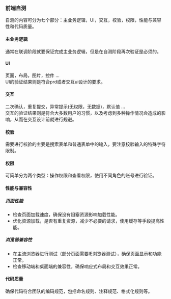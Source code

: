 ### 前端自测
自测的内容可分为七个部分：主业务逻辑，UI，交互，校验，权限，性能与兼容性和代码质量。

#### 主业务逻辑
通常在联调阶段就要保证完成主业务逻辑，但是在自测阶段再次验证是必须的。

#### UI
页面，布局，图片，控件 ...<br />
UI的验证结果则是符合prd或者交互ui设计的要求。

#### 交互
二次确认，重复提交，异常提示(无权限，无数据)，默认值 ...<br/>
交互的验证结果则是符合大多数用户的习惯，以及考虑到多种操作情况会造成的影响，从而在交互设计前就进行规避。

#### 校验
需要进行校验的主要是搜索表单和普通表单中的输入，要注意校验输入的特殊字符限制。

#### 权限
可简单分为两个类型：操作权限和查看权限，使用不同角色的账号进行验证。

#### 性能与兼容性
##### 页面性能
- 检查页面加载速度，确保没有阻塞资源影响加载性能。
- 优化资源加载，是否有重复资源，减少不必要的请求，使用缓存等手段提高性能。
##### 浏览器兼容性
- 在主流浏览器进行测试（部分页面需要IE浏览器测试），确保页面显示和功能正常。
- 检查移动端和桌面端的兼容性，确保响应式布局和交互效果正常。

#### 代码质量
确保代码符合团队的编码规范，包括命名规则、注释规范、格式化规则等。